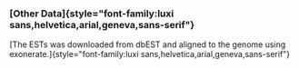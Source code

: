 ### [Other Data]{style="font-family:luxi sans,helvetica,arial,geneva,sans-serif"}

[The ESTs was downloaded from dbEST and aligned to the genome using
exonerate.]{style="font-family:luxi sans,helvetica,arial,geneva,sans-serif"}
